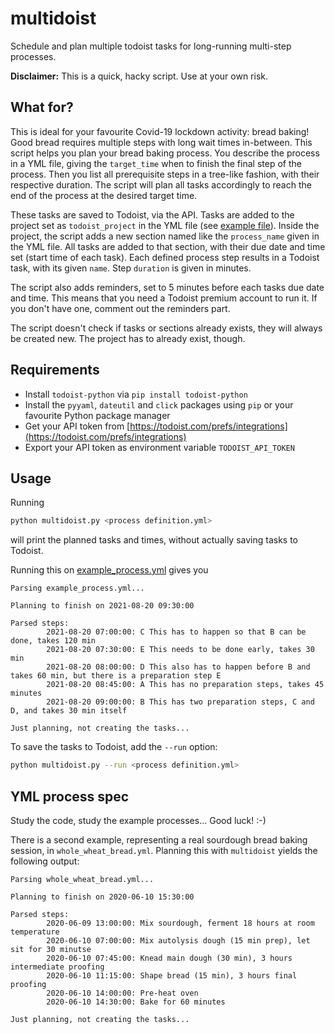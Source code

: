 # multidoist
Schedule and plan multiple todoist tasks for long-running multi-step processes.

**Disclaimer:** This is a quick, hacky script. Use at your own risk.

## What for?
This is ideal for your favourite Covid-19 lockdown activity: bread baking!
Good bread requires multiple steps with long wait times in-between.
This script helps you plan your bread baking process.
You describe the process in a YML file, giving the ``target_time`` when to finish the final step of the process.
Then you list all prerequisite steps in a tree-like fashion, with their respective duration.
The script will plan all tasks accordingly to reach the end of the process at the desired target time.

These tasks are saved to Todoist, via the API.
Tasks are added to the project set as ``todoist_project`` in the YML file (see [example file](example_process.yml)).
Inside the project, the script adds a new section named like the ``process_name`` given in the YML file.
All tasks are added to that section, with their due date and time set (start time of each task).
Each defined process step results in a Todoist task, with its given ``name``.
Step ``duration`` is given in minutes.

The script also adds reminders, set to 5 minutes before each tasks due date and time.
This means that you need a Todoist premium account to run it.
If you don't have one, comment out the reminders part.

The script doesn't check if tasks or sections already exists, they will always be created new.
The project has to already exist, though.


## Requirements

* Install ``todoist-python`` via ``pip install todoist-python``
* Install the ``pyyaml``, ``dateutil`` and ``click`` packages using ``pip`` or your favourite Python package manager
* Get your API token from [https://todoist.com/prefs/integrations](https://todoist.com/prefs/integrations)
* Export your API token as environment variable ``TODOIST_API_TOKEN``


## Usage

Running
```bash
python multidoist.py <process definition.yml>
```
will print the planned tasks and times, without actually saving tasks to Todoist.

Running this on [example_process.yml](example_process.yml) gives you
```
Parsing example_process.yml...

Planning to finish on 2021-08-20 09:30:00

Parsed steps:
        2021-08-20 07:00:00: C This has to happen so that B can be done, takes 120 min
        2021-08-20 07:30:00: E This needs to be done early, takes 30 min
        2021-08-20 08:00:00: D This also has to happen before B and takes 60 min, but there is a preparation step E
        2021-08-20 08:45:00: A This has no preparation steps, takes 45 minutes
        2021-08-20 09:00:00: B This has two preparation steps, C and D, and takes 30 min itself

Just planning, not creating the tasks...
```

To save the tasks to Todoist, add the ``--run`` option:
```bash
python multidoist.py --run <process definition.yml>
```


## YML process spec

Study the code, study the example processes... Good luck! :-) 

There is a second example, representing a real sourdough bread baking session, in ``whole_wheat_bread.yml``.
Planning this with ``multidoist`` yields the following output:
```
Parsing whole_wheat_bread.yml...

Planning to finish on 2020-06-10 15:30:00

Parsed steps:
        2020-06-09 13:00:00: Mix sourdough, ferment 18 hours at room temperature
        2020-06-10 07:00:00: Mix autolysis dough (15 min prep), let sit for 30 minutse
        2020-06-10 07:45:00: Knead main dough (30 min), 3 hours intermediate proofing
        2020-06-10 11:15:00: Shape bread (15 min), 3 hours final proofing
        2020-06-10 14:00:00: Pre-heat oven
        2020-06-10 14:30:00: Bake for 60 minutes

Just planning, not creating the tasks...
```
